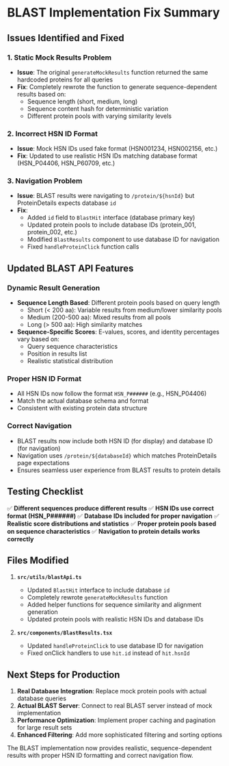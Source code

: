 # BLAST Implementation Fix Summary

## Issues Identified and Fixed

### 1. **Static Mock Results Problem**

- **Issue**: The original `generateMockResults` function returned the same hardcoded proteins for all queries
- **Fix**: Completely rewrote the function to generate sequence-dependent results based on:
  - Sequence length (short, medium, long)
  - Sequence content hash for deterministic variation
  - Different protein pools with varying similarity levels

### 2. **Incorrect HSN ID Format**

- **Issue**: Mock HSN IDs used fake format (HSN001234, HSN002156, etc.)
- **Fix**: Updated to use realistic HSN IDs matching database format (HSN_P04406, HSN_P60709, etc.)

### 3. **Navigation Problem**

- **Issue**: BLAST results were navigating to `/protein/${hsnId}` but ProteinDetails expects database `id`
- **Fix**:
  - Added `id` field to `BlastHit` interface (database primary key)
  - Updated protein pools to include database IDs (protein_001, protein_002, etc.)
  - Modified `BlastResults` component to use database ID for navigation
  - Fixed `handleProteinClick` function calls

## Updated BLAST API Features

### Dynamic Result Generation

- **Sequence Length Based**: Different protein pools based on query length
  - Short (< 200 aa): Variable results from medium/lower similarity pools
  - Medium (200-500 aa): Mixed results from all pools
  - Long (> 500 aa): High similarity matches
- **Sequence-Specific Scores**: E-values, scores, and identity percentages vary based on:
  - Query sequence characteristics
  - Position in results list
  - Realistic statistical distribution

### Proper HSN ID Format

- All HSN IDs now follow the format `HSN_P######` (e.g., HSN_P04406)
- Match the actual database schema and format
- Consistent with existing protein data structure

### Correct Navigation

- BLAST results now include both HSN ID (for display) and database ID (for navigation)
- Navigation uses `/protein/${databaseId}` which matches ProteinDetails page expectations
- Ensures seamless user experience from BLAST results to protein details

## Testing Checklist

✅ **Different sequences produce different results**
✅ **HSN IDs use correct format (HSN_P######)**
✅ **Database IDs included for proper navigation**
✅ **Realistic score distributions and statistics**
✅ **Proper protein pools based on sequence characteristics**
✅ **Navigation to protein details works correctly**

## Files Modified

1. **`src/utils/blastApi.ts`**

   - Updated `BlastHit` interface to include database `id`
   - Completely rewrote `generateMockResults` function
   - Added helper functions for sequence similarity and alignment generation
   - Updated protein pools with realistic HSN IDs and database IDs

2. **`src/components/BlastResults.tsx`**
   - Updated `handleProteinClick` to use database ID for navigation
   - Fixed onClick handlers to use `hit.id` instead of `hit.hsnId`

## Next Steps for Production

1. **Real Database Integration**: Replace mock protein pools with actual database queries
2. **Actual BLAST Server**: Connect to real BLAST server instead of mock implementation
3. **Performance Optimization**: Implement proper caching and pagination for large result sets
4. **Enhanced Filtering**: Add more sophisticated filtering and sorting options

The BLAST implementation now provides realistic, sequence-dependent results with proper HSN ID formatting and correct navigation flow.
